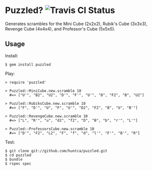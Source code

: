 Puzzled? ![Travis CI Status](https://secure.travis-ci.org/huntca/puzzled.png)
=============================================================================
Generates scrambles for the Mini Cube (2x2x2), Rubik's Cube (3x3x3), Revenge Cube (4x4x4), and Professor's Cube (5x5x5).

Usage
-----
Install:

    $ gem install puzzled

Play:

    > require 'puzzled'

    > Puzzled::MiniCube.new.scramble 10
      #=> ["U'", "B2", "U2", "D'", "F'", "U'", "D", "F2", "B", "U2"]

    > Puzzled::RubiksCube.new.scramble 10
      #=> ["F", "D'", "U", "F", "U'", "D2", "F2", "B", "U", "B'"]

    > Puzzled::RevengeCube.new.scramble 10
      #=> ["L", "R'", "u", "d2", "f2", "D", "B", "b", "r'", "L'"]

    > Puzzled::ProfessorsCube.new.scramble 10
      #=> ["D'", "F2", "L2", "F", "f", "d", "l'", "F'", "B'", "R"]

Test:

    $ git clone git://github.com/huntca/puzzled.git
    $ cd puzzled
    $ bundle
    $ rspec spec
